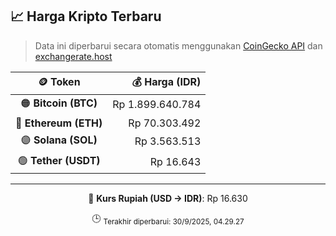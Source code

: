 

<!-- HARGA_KRIPTO -->
## 📈 Harga Kripto Terbaru

> Data ini diperbarui secara otomatis menggunakan [CoinGecko API](https://www.coingecko.com/) dan [exchangerate.host](https://exchangerate.host/)

<div align="center">

| 🪙 Token | 💰 Harga (IDR) |
|:------:|---------------:|
| 🟠 **Bitcoin (BTC)**   | Rp 1.899.640.784 |
| 🔵 **Ethereum (ETH)**  | Rp 70.303.492 |
| 🟣 **Solana (SOL)**    | Rp 3.563.513 |
| 🟢 **Tether (USDT)**   | Rp 16.643 |

---

💱 **Kurs Rupiah (USD → IDR)**: Rp 16.630

🕒 <sub>Terakhir diperbarui: 30/9/2025, 04.29.27</sub>

</div>
<!-- /HARGA_KRIPTO -->